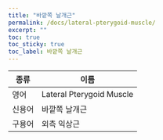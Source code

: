 ```yaml
---
title: "바깥쪽 날개근"
permalink: /docs/lateral-pterygoid-muscle/
excerpt: ""
toc: true
toc_sticky: true
toc_label: 바깥쪽 날개근
---
```


| 종류   | 이름                     |
| ------ | ------------------------ |
| 영어   | Lateral Pterygoid Muscle |
| 신용어 | 바깥쪽 날개근            |
| 구용어 | 외측 익상근              |

#
